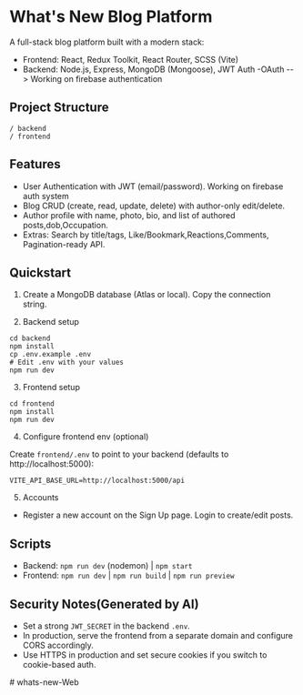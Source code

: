# What's New Blog Platform

A full-stack blog platform built with a modern stack:

- Frontend: React, Redux Toolkit, React Router, SCSS (Vite)
- Backend: Node.js, Express, MongoDB (Mongoose), JWT Auth
-OAuth --> Working on firebase authentication

## Project Structure

```
/ backend
/ frontend
```

## Features

- User Authentication with JWT (email/password). Working on firebase auth system
- Blog CRUD (create, read, update, delete) with author-only edit/delete.
- Author profile with name, photo, bio, and list of authored posts,dob,Occupation.
- Extras: Search by title/tags, Like/Bookmark,Reactions,Comments, Pagination-ready API.

## Quickstart

1) Create a MongoDB database (Atlas or local). Copy the connection string.

2) Backend setup
```
cd backend
npm install
cp .env.example .env
# Edit .env with your values
npm run dev
```

3) Frontend setup
```
cd frontend
npm install
npm run dev
```

4) Configure frontend env (optional)

Create `frontend/.env` to point to your backend (defaults to http://localhost:5000):
```
VITE_API_BASE_URL=http://localhost:5000/api
```

5) Accounts
- Register a new account on the Sign Up page. Login to create/edit posts.

## Scripts

- Backend: `npm run dev` (nodemon) | `npm start`
- Frontend: `npm run dev` | `npm run build` | `npm run preview`

## Security Notes(Generated by AI)

- Set a strong `JWT_SECRET` in the backend `.env`.
- In production, serve the frontend from a separate domain and configure CORS accordingly.
- Use HTTPS in production and set secure cookies if you switch to cookie-based auth.


#   w h a t s - n e w - W e b  
 